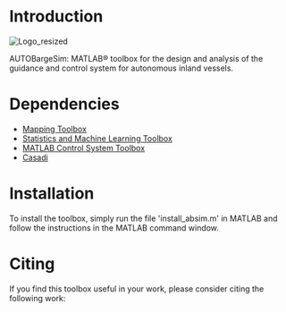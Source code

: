 # Introduction

![Logo_resized](https://github.com/user-attachments/assets/31253873-fb79-4d7e-acc0-55a9efa3b95d)

AUTOBargeSim: MATLAB® toolbox for the design and analysis of the guidance and control system for autonomous inland vessels.

# Dependencies

- [Mapping Toolbox](https://de.mathworks.com/products/mapping.html)
- [Statistics and Machine Learning Toolbox](https://se.mathworks.com/products/statistics.html)
- [MATLAB Control System Toolbox](https://www.mathworks.com/products/control.html)
- [Casadi](https://web.casadi.org/)

# Installation

To install the toolbox, simply run the file 'install_absim.m' in MATLAB and follow the instructions in the MATLAB command window.

# Citing

If you find this toolbox useful in your work, please consider citing the following work:
